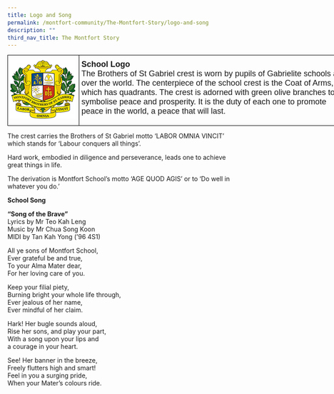 ```yaml
---
title: Logo and Song
permalink: /montfort-community/The-Montfort-Story/logo-and-song
description: ""
third_nav_title: The Montfort Story
---
```

<style type="text/css">
.tg  {border-collapse:collapse;border-spacing:0;margin:0px auto;}
.tg td{border-color:black;border-style:solid;border-width:1px;font-family:Arial, sans-serif;font-size:18px;
  overflow:hidden;padding:10px 5px;word-break:normal;}
.tg th{border-color:black;border-style:solid;border-width:1px;font-family:Arial, sans-serif;font-size:18px;
  font-weight:normal;overflow:hidden;padding:10px 5px;word-break:normal;}
.tg .tg-0lax{text-align:left;vertical-align:top}
</style>
<table class="tg" style="undefined;table-layout: fixed; width: 770px">
<colgroup>
<col style="width: 160px">
<col style="width: 610px">
</colgroup>
<tbody>
  <tr>
    <td class="tg-0lax"><img src="/images/school_crest.png"></td>
		<td class="tg-0lax"><strong>School Logo</strong><br>The Brothers of St Gabriel crest is worn by pupils of Gabrielite schools all over the world. The centerpiece of the school crest is the Coat of Arms, which has quadrants. The crest is adorned with green olive branches to symbolise peace and prosperity. It is the duty of each one to promote peace in the world, a peace that will last.</td>
  </tr>
</tbody>
</table>

The crest carries the Brothers of St Gabriel motto ‘LABOR OMNIA VINCIT’ which stands for ‘Labour conquers all things’.

Hard work, embodied in diligence and perseverance, leads one to achieve great things in life.

The derivation is Montfort School’s motto ‘AGE QUOD AGIS’ or to ‘Do well in whatever you do.’

**School Song**

**“Song of the Brave”**    
Lyrics by Mr Teo Kah Leng     
Music by Mr Chua Song Koon    
MIDI by Tan Kah Yong (’96 4S1)   

All ye sons of Montfort School,   
Ever grateful be and true,   
To your Alma Mater dear,   
For her loving care of you.   

Keep your filial piety,   
Burning bright your whole life through,   
Ever jealous of her name,   
Ever mindful of her claim.

Hark! Her bugle sounds aloud,   
Rise her sons, and play your part,   
With a song upon your lips and   
a courage in your heart.

See! Her banner in the breeze,   
Freely flutters high and smart!   
Feel in you a surging pride,   
When your Mater’s colours ride.